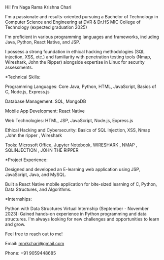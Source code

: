 
Hi! I'm Naga Rama Krishna Chari

I'm a passionate and results-oriented pursuing a Bachelor of Technology in Computer Science and Engineering at DVR & Dr.HS MIC College of Technology (expected graduation 2025)

I'm proficient in various programming languages and frameworks, including Java, Python, React Native, and JSP.

I possess a strong foundation in ethical hacking methodologies (SQL injection, XSS, etc.) and familiarity with penetration testing tools (Nmap, Wireshark, John the Ripper) alongside expertise in Linux for security assessments.

*Technical Skills:

Programming Languages: Core Java, Python, HTML, JavaScript, Basics of C, Node.js, Express.js

Database Management: SQL, MongoDB

Mobile App Development: React Native

Web Technologies: HTML, JSP, JavaScript, Node.js, Express.js

Ethical Hacking and Cybersecurity: Basics of SQL Injection, XSS, Nmap ,John the ripper , Wireshark

Tools: Microsoft Office, Jupyter Notebook, WIRESHARK , NMAP , SQLINJECTION , JOHN THE RIPPER 

*Project Experience:

Designed and developed an E-learning web application using JSP, JavaScript, Java, and MySQL.

Built a React Native mobile application for bite-sized learning of C, Python, Data Structures, and Algorithms.



*Internships:

Python with Data Structures Virtual Internship (September - November 2023): Gained hands-on experience in Python programming and data structures.
I'm always looking for new challenges and opportunities to learn and grow.

Feel free to reach out to me!

Email: mnrkchari@gmail.com

Phone: +91 9059448685

 
